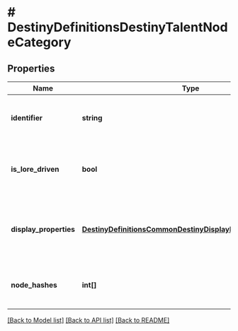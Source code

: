 # # DestinyDefinitionsDestinyTalentNodeCategory

## Properties

Name | Type | Description | Notes
------------ | ------------- | ------------- | -------------
**identifier** | **string** | Mostly just for debug purposes, but if you find it useful you can have it. This is BNet&#39;s manually created identifier for this category. | [optional]
**is_lore_driven** | **bool** | If true, we found the localized content in a related DestinyLoreDefinition instead of local BNet localization files. This is mostly for ease of my own future investigations. | [optional]
**display_properties** | [**DestinyDefinitionsCommonDestinyDisplayPropertiesDefinition**](DestinyDefinitionsCommonDestinyDisplayPropertiesDefinition.md) | Will contain at least the \&quot;name\&quot;, which will be the title of the category. We will likely not have description and an icon yet, but I&#39;m going to keep my options open. | [optional]
**node_hashes** | **int[]** | The set of all hash identifiers for Talent Nodes (DestinyTalentNodeDefinition) in this Talent Grid that are part of this Category. | [optional]

[[Back to Model list]](../../README.md#models) [[Back to API list]](../../README.md#endpoints) [[Back to README]](../../README.md)
